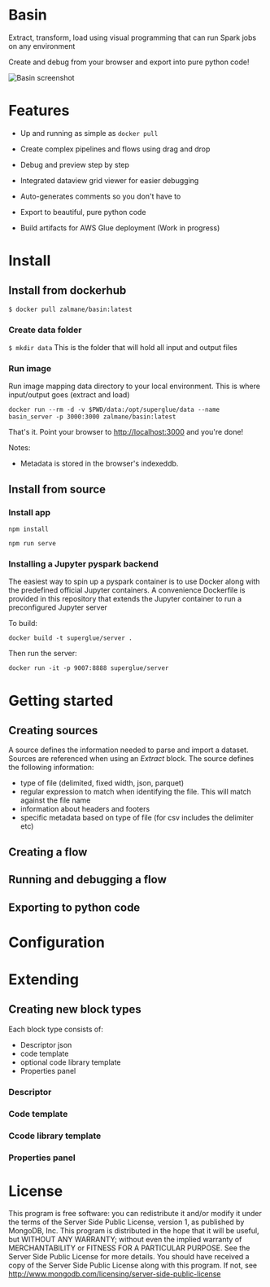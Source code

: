 # Basin

Extract, transform, load using visual programming that can run Spark jobs on any environment

Create and debug from your browser and export into pure python code!

![Basin screenshot](https://github.com/zalmane/superglue-ui/blob/master/doc/basin_screenshot.png?raw=true)

# Features

- Up and running as simple as `docker pull`

- Create complex pipelines and flows using drag and drop

- Debug and preview step by step

- Integrated dataview grid viewer for easier debugging

- Auto-generates comments so you don't have to

- Export to beautiful, pure python code

- Build artifacts for AWS Glue deployment (Work in progress)

# Install

## Install from dockerhub
`$ docker pull zalmane/basin:latest`

### Create data folder

`$ mkdir data`
This is the folder that will hold all input and output files

### Run image
Run image mapping data directory to your local environment. This is where input/output goes (extract and load)

`docker run --rm -d -v $PWD/data:/opt/superglue/data --name basin_server -p 3000:3000 zalmane/basin:latest`

That's it. Point your browser to [http://localhost:3000](http://localhost:3000) and you're done!

Notes:
- Metadata is stored in the browser's indexeddb.

## Install from source
### Install app
```
npm install
```

```
npm run serve
```

### Installing a Jupyter pyspark backend

The easiest way to spin up a pyspark container is to use Docker along with the predefined official Jupyter containers.
A convenience Dockerfile is provided in this repository that extends the Jupyter container to run a preconfigured Jupyter server

To build:
```
docker build -t superglue/server .
```

Then run the server:
```
docker run -it -p 9007:8888 superglue/server
```

# Getting started

## Creating sources
A source defines the information needed to parse and import a dataset. Sources are referenced when using an *Extract* block.
The source defines the following information:
- type of file (delimited, fixed width, json, parquet)
- regular expression to match when identifying the file. This will match against the file name
- information about headers and footers
- specific metadata based on type of file (for csv includes the delimiter etc)

## Creating a flow

## Running and debugging a flow

## Exporting to python code

# Configuration

# Extending
## Creating new block types

Each block type consists of:

- Descriptor json
- code template
- optional code library template
- Properties panel

### Descriptor
### Code template
### Ccode library template
### Properties panel

# License

This program is free software: you can redistribute it and/or modify it under the terms of the Server Side Public License, version 1, as published by MongoDB, Inc. This program is distributed in the hope that it will be useful, but WITHOUT ANY WARRANTY; without even the implied warranty of MERCHANTABILITY or FITNESS FOR A PARTICULAR PURPOSE. See the Server Side Public License for more details. You should have received a copy of the Server Side Public License along with this program. If not, see <http://www.mongodb.com/licensing/server-side-public-license>